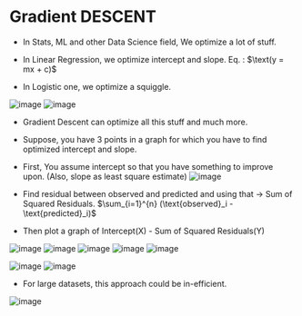 # Gradient **DESCENT**

* In Stats, ML and other Data Science field, We optimize a lot of stuff.

* In Linear Regression, we optimize intercept and slope.
Eq. : $\text(y = mx + c)$

* In Logistic one, we optimize a squiggle.

![image](https://github.com/user-attachments/assets/81fa790a-983a-4976-8f61-695ef53caa3b)
![image](https://github.com/user-attachments/assets/2a615fd4-6187-49c3-a41a-c3838c0defc1)
* Gradient Descent can optimize all this stuff and much more.

* Suppose, you have 3 points in a graph for which you have to find optimized intercept and slope.
* First, You assume intercept so that you have something to improve upon. (Also, slope as least square estimate)
![image](https://github.com/user-attachments/assets/808dc1c7-1cf2-4fdd-8920-b26d119413f7)
* Find residual between observed and predicted and using that → Sum of Squared Residuals.
$\sum_{i=1}^{n} (\text{observed}_i - \text{predicted}_i)$
* Then plot a graph of Intercept(X) - Sum of Squared Residuals(Y)

![image](https://github.com/user-attachments/assets/10171b94-da6d-4546-9e0b-46aca826a813)
![image](https://github.com/user-attachments/assets/370a9644-699d-41de-aaea-280ed5a836d7)
![image](https://github.com/user-attachments/assets/60747229-8a49-4fad-a546-97d881555721)
![image](https://github.com/user-attachments/assets/d9c7b939-6257-47bd-85be-f5724a612492)
![image](https://github.com/user-attachments/assets/9e97b800-a93e-4c6e-85fb-f753af19d237)

![image](https://github.com/user-attachments/assets/b514d12e-739e-4be8-910e-a674f1132a64)
![image](https://github.com/user-attachments/assets/87dfad08-3d92-4d98-bd17-8c0dd65391f3)
* For large datasets, this approach could be in-efficient.

![image](https://github.com/user-attachments/assets/3bbd5dae-ae52-4e2b-8183-feb1aefb6d09)